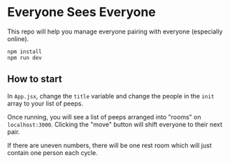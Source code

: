 # Everyone Sees Everyone

This repo will help you manage everyone pairing with everyone (especially online).

```
npm install
npm run dev
```

## How to start

In `App.jsx`, change the `title` variable and change the people in the `init` array to your list of peeps.

Once running, you will see a list of peeps arranged into "rooms" on `localhost:3000`. Clicking the "move" button will shift everyone to their next pair.

If there are uneven numbers, there will be one rest room which will just contain one person each cycle.

